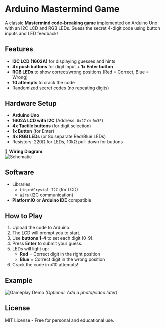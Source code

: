 # Arduino Mastermind Game

A classic **Mastermind code-breaking game** implemented on Arduino Uno with an I2C LCD and RGB LEDs. Guess the secret 4-digit code using button inputs and LED feedback!

## Features
- **I2C LCD (1602A)** for displaying guesses and hints
- **4x push buttons** for digit input + **1x Enter button**
- **RGB LEDs** to show correct/wrong positions (Red = Correct, Blue = Wrong)
- **10 attempts** to crack the code
- Randomized secret codes (no repeating digits)

## Hardware Setup
- **Arduino Uno**
- **1602A LCD with I2C** (Address: `0x27` or `0x3F`)
- **4x Tactile buttons** (for digit selection)
- **1x Button** (for Enter)
- **4x RGB LEDs** (or 8x separate Red/Blue LEDs)
- Resistors: 220Ω for LEDs, 10kΩ pull-down for buttons

🔌 **Wiring Diagram**:  
![Schematic](schematics/mastermind-schematic.png)

## Software
- Libraries:
  - `LiquidCrystal_I2C` (for LCD)
  - `Wire` (I2C communication)
- **PlatformIO** or **Arduino IDE** compatible

## How to Play
1. Upload the code to Arduino.
2. The LCD will prompt you to start.
3. Use **buttons 1-4** to set each digit (0-9).
4. Press **Enter** to submit your guess.
5. LEDs will light up:
   - **Red** = Correct digit in the right position
   - **Blue** = Correct digit in the wrong position
6. Crack the code in ≤10 attempts!

## Example
![Gameplay Demo](schematics/gameplay.gif) *(Optional: Add a photo/video later)*

## License
MIT License - Free for personal and educational use.

